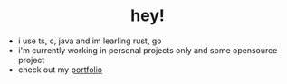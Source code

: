<h1 align="center">hey!</h1>
<ul>
  
<li>i use ts, c, java and im learling rust, go</li>
<li>i'm currently working in personal projects only and some opensource project</li>
<li>check out my <a href="https://jufadev.vercel.app/">portfolio</a></li>
</ul> 

